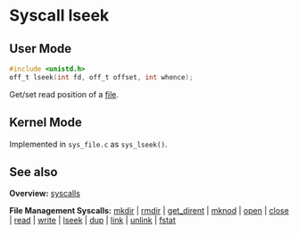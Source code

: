 # Syscall lseek

## User Mode

```C
#include <unistd.h>
off_t lseek(int fd, off_t offset, int whence);
```

Get/set read position of a [file](../file_system/file.md).


## Kernel Mode

Implemented in `sys_file.c` as `sys_lseek()`. 

## See also

**Overview:** [syscalls](syscalls.md)

**File Management Syscalls:** [mkdir](mkdir.md) | [rmdir](rmdir.md) | [get_dirent](get_dirent.md) | [mknod](mknod.md) | [open](open.md) | [close](close.md) | [read](read.md) | [write](write.md) | [lseek](lseek.md) | [dup](dup.md) | [link](link.md) | [unlink](unlink.md) | [fstat](fstat.md)
